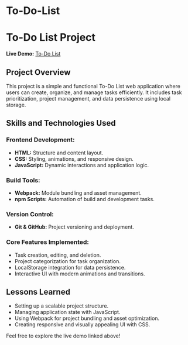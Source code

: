 # To-Do-List

# To-Do List Project

**Live Demo:** [To-Do List](https://joel-cornfield.github.io/To-Do-List/)

## Project Overview
This project is a simple and functional To-Do List web application where users can create, organize, and manage tasks efficiently. It includes task prioritization, project management, and data persistence using local storage.

## Skills and Technologies Used

### **Frontend Development:**
- **HTML:** Structure and content layout.
- **CSS:** Styling, animations, and responsive design.
- **JavaScript:** Dynamic interactions and application logic.

### **Build Tools:**
- **Webpack:** Module bundling and asset management.
- **npm Scripts:** Automation of build and development tasks.

### **Version Control:**
- **Git & GitHub:** Project versioning and deployment.

### **Core Features Implemented:**
- Task creation, editing, and deletion.
- Project categorization for task organization.
- LocalStorage integration for data persistence.
- Interactive UI with modern animations and transitions.

## Lessons Learned
- Setting up a scalable project structure.
- Managing application state with JavaScript.
- Using Webpack for project bundling and asset optimization.
- Creating responsive and visually appealing UI with CSS.

Feel free to explore the live demo linked above!
